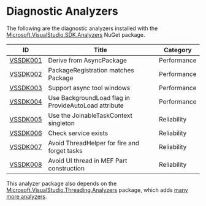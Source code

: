 # Diagnostic Analyzers

The following are the diagnostic analyzers installed with the [Microsoft.VisualStudio.SDK.Analyzers][1]
NuGet package.

ID | Title | Category
---- | --- | --- |
[VSSDK001](VSSDK001.md) | Derive from AsyncPackage | Performance
[VSSDK002](VSSDK002.md) | PackageRegistration matches Package | Performance
[VSSDK003](VSSDK003.md) | Support async tool windows | Performance
[VSSDK004](VSSDK004.md) | Use BackgroundLoad flag in ProvideAutoLoad attribute | Performance
[VSSDK005](VSSDK005.md) | Use the JoinableTaskContext singleton | Reliability
[VSSDK006](VSSDK006.md) | Check service exists | Reliability
[VSSDK007](VSSDK007.md) | Avoid ThreadHelper for fire and forget tasks | Reliability
[VSSDK008](VSSDK008.md) | Avoid UI thread in MEF Part construction | Reliability

This analyzer package also depends on the [Microsoft.VisualStudio.Threading.Analyzers][2] package, which adds [many more analyzers][3].

[1]: https://www.nuget.org/packages/microsoft.visualstudio.sdk.analyzers
[2]: https://www.nuget.org/packages/microsoft.visualstudio.threading.analyzers
[3]: https://aka.ms/vsthreadinganalyzers
